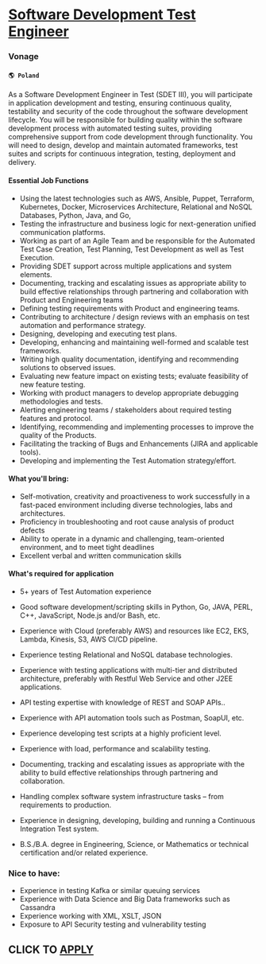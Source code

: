 # [Software Development Test Engineer](https://www.remotewlb.com/apply/software-development-test-engineer-68364)  
### Vonage  
#### `🌎 Poland`  

As a Software Development Engineer in Test (SDET III), you will participate in application development and testing, ensuring continuous quality, testability and security of the code throughout the software development lifecycle. You will be responsible for building quality within the software development process with automated testing suites, providing comprehensive support from code development through functionality. You will need to design, develop and maintain automated frameworks, test suites and scripts for continuous integration, testing, deployment and delivery.

#### Essential Job Functions

  * Using the latest technologies such as AWS, Ansible, Puppet, Terraform, Kubernetes, Docker, Microservices Architecture, Relational and NoSQL Databases, Python, Java, and Go,
  * Testing the infrastructure and business logic for next-generation unified communication platforms.
  * Working as part of an Agile Team and be responsible for the Automated Test Case Creation, Test Planning, Test Development as well as Test Execution.
  * Providing SDET support across multiple applications and system elements.
  * Documenting, tracking and escalating issues as appropriate ability to build effective relationships through partnering and collaboration with Product and Engineering teams
  * Defining testing requirements with Product and engineering teams.
  * Contributing to architecture / design reviews with an emphasis on test automation and performance strategy.
  * Designing, developing and executing test plans.
  * Developing, enhancing and maintaining well-formed and scalable test frameworks.
  * Writing high quality documentation, identifying and recommending solutions to observed issues.
  * Evaluating new feature impact on existing tests; evaluate feasibility of new feature testing.
  * Working with product managers to develop appropriate debugging methodologies and tests.
  * Alerting engineering teams / stakeholders about required testing features and protocol.
  * Identifying, recommending and implementing processes to improve the quality of the Products.
  * Facilitating the tracking of Bugs and Enhancements (JIRA and applicable tools).
  * Developing and implementing the Test Automation strategy/effort.

#### What you'll bring:

  * Self-motivation, creativity and proactiveness to work successfully in a fast-paced environment including diverse technologies, labs and architectures.
  * Proficiency in troubleshooting and root cause analysis of product defects
  * Ability to operate in a dynamic and challenging, team-oriented environment, and to meet tight deadlines
  * Excellent verbal and written communication skills

####  **What's required for application**

  * 5+ years of Test Automation experience
  * Good software development/scripting skills in Python, Go, JAVA, PERL, C++, JavaScript, Node.js and/or Bash, etc.
  * Experience with Cloud (preferably AWS) and resources like EC2, EKS, Lambda, Kinesis, S3, AWS CI/CD pipeline.   

  * Experience testing Relational and NoSQL database technologies.
  * Experience with testing applications with multi-tier and distributed architecture, preferably with Restful Web Service and other J2EE applications.
  * API testing expertise with knowledge of REST and SOAP APIs..
  * Experience with API automation tools such as Postman, SoapUI, etc.
  * Experience developing test scripts at a highly proficient level.
  * Experience with load, performance and scalability testing.
  * Documenting, tracking and escalating issues as appropriate with the ability to build effective relationships through partnering and collaboration.
  * Handling complex software system infrastructure tasks – from requirements to production.
  * Experience in designing, developing, building and running a Continuous Integration Test system.
  * B.S./B.A. degree in Engineering, Science, or Mathematics or technical certification and/or related experience.

### Nice to have:

  * Experience in testing Kafka or similar queuing services
  * Experience with Data Science and Big Data frameworks such as Cassandra
  * Experience working with XML, XSLT, JSON
  * Exposure to API Security testing and vulnerability testing

  
## CLICK TO [APPLY](https://www.remotewlb.com/apply/software-development-test-engineer-68364)

